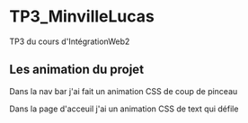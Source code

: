 # TP3_MinvilleLucas

TP3 du cours d'IntégrationWeb2

## Les animation du projet

Dans la nav bar j'ai fait un animation CSS de coup de pinceau

Dans la page d'acceuil j'ai un animation CSS de text qui défile

